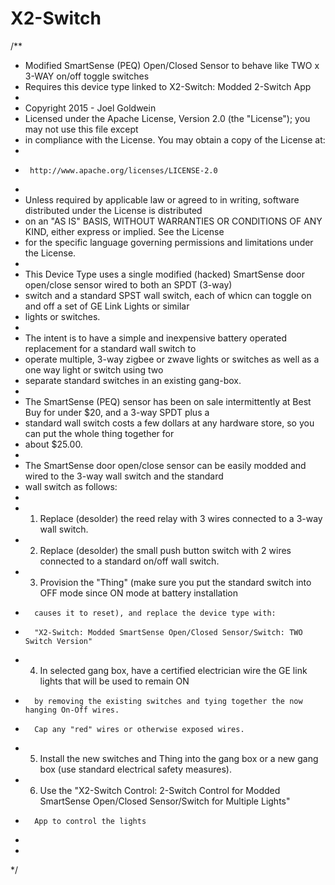 # X2-Switch
/**
 *  Modified SmartSense (PEQ) Open/Closed Sensor to behave like TWO x 3-WAY on/off toggle switches 
 *    Requires this device type linked to X2-Switch: Modded 2-Switch App 
 *
 *  Copyright 2015 - Joel Goldwein
 *  Licensed under the Apache License, Version 2.0 (the "License"); you may not use this file except
 *  in compliance with the License. You may obtain a copy of the License at:
 *
 *      http://www.apache.org/licenses/LICENSE-2.0
 *
 *  Unless required by applicable law or agreed to in writing, software distributed under the License is distributed
 *  on an "AS IS" BASIS, WITHOUT WARRANTIES OR CONDITIONS OF ANY KIND, either express or implied. See the License
 *  for the specific language governing permissions and limitations under the License.
 *
 *	This Device Type uses a single modified (hacked) SmartSense door open/close sensor wired to both an SPDT (3-way) 
 *  switch and a standard SPST wall switch, each of whicn can toggle on and off a set of GE Link Lights or similar 
 *  lights or switches.   
 *
 *  The intent is to have a simple and inexpensive battery operated replacement for a standard wall switch to 
 *  operate multiple, 3-way zigbee or zwave lights or switches as well as a one way light or switch using two
 *  separate standard switches in an existing gang-box.
 * 
 *  The SmartSense (PEQ) sensor has been on sale intermittently at Best Buy for under $20, and a 3-way SPDT plus a
 *  standard wall switch costs a few dollars at any hardware store, so you can put the whole thing together for 
 *  about $25.00.
 * 
 *  The SmartSense door open/close sensor can be easily modded and wired to the 3-way wall switch and the standard
 *  wall switch as follows:
 * 
 *    1. Replace (desolder) the reed relay with 3 wires connected to a 3-way wall switch.  
 *    2. Replace (desolder) the small push button switch with 2 wires connected to a standard on/off wall switch. 
 *    3. Provision the "Thing" (make sure you put the standard switch into OFF mode since ON mode at battery installation
 *       causes it to reset), and replace the device type with:
 *       "X2-Switch: Modded SmartSense Open/Closed Sensor/Switch: TWO Switch Version"
 *    4. In selected gang box, have a certified electrician wire the GE link lights that will be used to remain ON
 *       by removing the existing switches and tying together the now hanging On-Off wires.
 *       Cap any "red" wires or otherwise exposed wires.
 *    5. Install the new switches and Thing into the gang box or a new gang box (use standard electrical safety measures). 
 *    6. Use the "X2-Switch Control: 2-Switch Control for Modded SmartSense Open/Closed Sensor/Switch for Multiple Lights"
 *       App to control the lights 
 *
 *
 */

